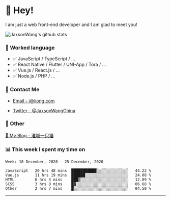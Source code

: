 # 👋 Hey!

I am just a web front-end developer and I am glad to meet you!

![JaxsonWang's github stats](https://github-readme-stats.vercel.app/api?username=JaxsonWang&&show_icons=true&&title_color=1abc9c&&icon_color=1abc9c)


### 📝 Worked language

- ✅ JavaScript / TypeScript / ...
- ✅ React Native / Flutter / UNI-App / Tora / ...
- ✅ Vue.js / React.js / ...
- ✅ Node.js / PHP / ...

### 📮 Contact Me

- [Email - i@iiong.com](mailto:i@iiong.com)

- [Twitter - @JaxsonWangChina](https://twitter.com/JaxsonWangChina)

### 🤪 Other

[📌 My Blog - 淮城一只猫](https://iiong.com)

### 📊 This week I spent my time on

<!--START_SECTION:waka-->
```text
Week: 18 December, 2020 - 25 December, 2020

JavaScript   20 hrs 48 mins  ███████████░░░░░░░░░░░░░░   44.22 % 
Vue.js       11 hrs 19 mins  ██████░░░░░░░░░░░░░░░░░░░   24.08 % 
HTML         6 hrs 4 mins    ███▒░░░░░░░░░░░░░░░░░░░░░   12.89 % 
SCSS         3 hrs 8 mins    █▓░░░░░░░░░░░░░░░░░░░░░░░   06.68 % 
Other        2 hrs 7 mins    █░░░░░░░░░░░░░░░░░░░░░░░░   04.50 % 
```
<!--END_SECTION:waka-->

---
